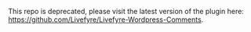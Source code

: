 This repo is deprecated, please visit the latest version of the plugin here:<br> https://github.com/Livefyre/Livefyre-Wordpress-Comments.
